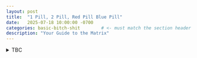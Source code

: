 ```yaml
---
layout: post
title:  "1 Pill, 2 Pill, Red Pill Blue Pill"
date:   2025-07-18 10:00:00 -0700
categories: basic-bitch-shit        # <- must match the section header
description: "Your Guide to the Matrix"
---
```

<html lang="en">
  <head>
    <meta charset="utf-8">
    <title>{{ page.title }}</title>
  </head>
  <body>
    <!----- Front of the flashcard –-->
    <div class="flashcard">
    <details>
      <summary>TBC</summary>
      <!----- Back of the flashcard –-->
      <div class="back">
      </div>
    </details>
    </div>
  </body>
</html>


